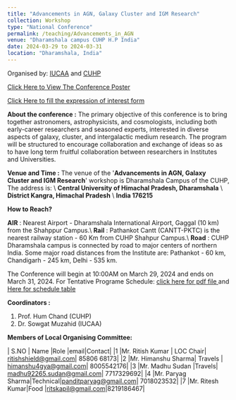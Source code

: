 ```yaml
---
title: "Advancements in AGN, Galaxy Cluster and IGM Research"
collection: Workshop
type: "National Conference"
permalink: /teaching/Advancements_in_AGN
venue: "Dharamshala campus CUHP H.P India"
date: 2024-03-29 to 2024-03-31
location: "Dharamshala, India"
---
```

Organised by: [IUCAA](https://www.iucaa.in/en/) and [CUHP](https://www.cuhimachal.ac.in/index.php/SPMS/department/dept_physics_astronomical)

[Click Here to View The Conference Poster](https://chandrastarclub.github.io/files/poster.pdf)

[Click Here to fill the expression of interest form](https://forms.gle/H9vR1crytmCr3o1S8)

**About the conference :** The primary objective of this conference is to bring together astronomers, astrophysicists, and cosmologists, including both early-career researchers and seasoned experts, interested in diverse aspects of galaxy, cluster, and intergalactic medium research. The program will be structured to encourage collaboration and exchange of ideas so as to have long term fruitful collaboration between researchers in Institutes and Universities.

**Venue and Time :**  The venue of the '**Advancements in AGN, Galaxy Cluster and IGM Research**' workshop is Dharamshala Campus of the CUHP, The address is: \\
                    **Central University of Himachal Pradesh, Dharamshala** \\
                    **District Kangra, Himachal Pradesh** \\
                    **India 176215**

 **How to Reach?**

 **AIR** : Nearest Airport - Dharamshala International Airport, Gaggal (10 km) from the Shahppur Campus.\\
 **Rail** : Pathankot Cantt (CANTT-PKTC) is the nearest railway station - 60 Km from CUHP Shahpur Campus.\\
 **Road** : CUHP Dharamshala campus is connected by road to major centers of northern India. Some major road distances from the Institute are: Pathankot - 60 km, Chandigarh - 245 km, Delhi - 535 km.

 The Conference will begin at 10:00AM on March 29, 2024 and ends on March 31, 2024. For Tentative Programe Schedule: [click here for pdf file ](https://chandrastarclub.github.io/files/program-BA.pdf) and [Here for schedule table](#ProgrammSchedule)

**Coordinators :**

1. Prof. Hum Chand (CUHP)
2. Dr. Sowgat Muzahid (IUCAA)

**Members of Local Organising Committee:**

| S.NO  | Name  |Role |email|Contact|
|1 |Mr. Ritish Kumar | LOC Chair| ritishshield@gmail.com| 85806 68173|
|2 |Mr. Himanshu Sharma| Travels | himanshu4gya@gmail.com|  8005542176|
|3 |Mr. Madhu Sudan |Travels| madhu92265.sudan@gmail.com| 7717329692|
|4 |Mr. Paryag Sharma|Technical|panditparyag@gmail.com|  7018023532|
|7 |Mr. Ritesh Kumar|Food |ritskapil@gmail.com|8219186467|
